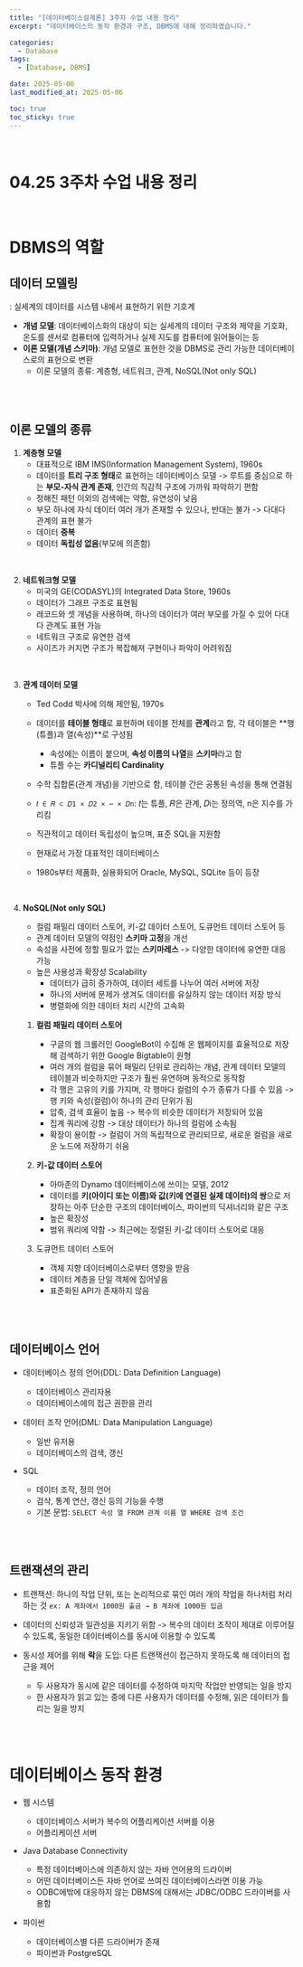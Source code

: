 ```yaml
---
title: "[데이터베이스설계론] 3주차 수업 내용 정리"
excerpt: "데이터베이스의 동작 환경과 구조, DBMS에 대해 정리하였습니다."

categories:
  - Database
tags: 
  - [Database, DBMS]

date: 2025-05-06
last_modified_at: 2025-05-06

toc: true
toc_sticky: true
---
```


<br />

# 04.25 3주차 수업 내용 정리

<br />

# DBMS의 역할

## 데이터 모델링
: 실세계의 데이터를 시스템 내에서 표현하기 위한 기호계

-  **개념 모델**: 데이터베이스화의 대상이 되는 실세계의 데이터 구조와 제약을 기호화, 온도를 센서로 컴퓨터에 입력하거나 실제 지도를 컴퓨터에 읽어들이는 등
- **이론 모델(개념 스키마)**: 개념 모델로 표현한 것을 DBMS로 관리 가능한 데이터베이스로의 표현으로 변환
	- 이론 모델의 종류: 계층형, 네트워크, 관계, NoSQL(Not only SQL)

<br />
<br />

## 이론 모델의 종류

1. **계층형 모델**
	- 대표적으로 IBM IMS(Information Management System), 1960s
	- 데이터를 **트리 구조 형태**로 표현하는 데이터베이스 모델 -> 루트를 중심으로 하는 **부모-자식 관계 존재**, 인간의 직감적 구조에 가까워 파악하기 편함
	- 정해진 패턴 이외의 검색에는 약함, 유연성이 낮음
	- 부모 하나에 자식 데이터 여러 개가 존재할 수 있으나, 반대는 불가 -> 다대다 관계의 표현 불가
	- 데이터 **중복**
	- 데이터 **독립성 없음**(부모에 의존함)

<br />

2. **네트워크형 모델**
	- 미국의 GE(CODASYL)의 Integrated Data Store, 1960s
	- 데이터가 그래프 구조로 표현됨
	- 레코드와 셋 개념을 사용하며, 하나의 데이터가 여러 부모를 가질 수 있어 다대다 관계도 표현 가능
	- 네트워크 구조로 유연한 검색 
	- 사이즈가 커지면 구조가 복잡해져 구현이나 파악이 어려워짐

<br />

3. **관계 데이터 모델**
	- Ted Codd 박사에 의해 제안됨, 1970s
	- 데이터를 **테이블 형태**로 표현하며 테이블 전체를 **관계**라고 함, 각 테이블은 **행(튜플)과 열(속성)**로 구성됨
		- 속성에는 이름이 붙으며, **속성 이름의 나열**을 **스키마**라고 함
		- 튜플 수는 **카디널리티 Cardinality**
	- 수학 집합론(관계 개념)을 기반으로 함, 테이블 간은 공통된 속성을 통해 연결됨
	- `𝑡 ∈ 𝑅 ⊂ 𝐷1 × 𝐷2 × ⋯ × 𝐷n`: 𝑡는 튜플, 𝑅은 관계, 𝐷i는 정의역, n은 지수를 가리킴
	- 직관적이고 데이터 독립성이 높으며, 표준 SQL을 지원함

	- 현재로서 가장 대표적인 데이터베이스
	- 1980s부터 제품화, 실용화되어 Oracle, MySQL, SQLite 등이 등장

<br />

4. **NoSQL(Not only SQL)**
	- 컬럼 패밀리 데이터 스토어, 키-값 데이터 스토어, 도큐먼트 데이터 스토어 등
	- 관계 데이터 모델의 약점인 **스키마 고정**을 개선
	- 속성을 사전에 정할 필요가 없는 **스키마레스** -> 다양한 데이터에 유연한 대응 가능
	- 높은 사용성과 확장성 Scalability
		- 데이터가 급히 증가하여, 데이터 세트를 나누어 여러 서버에 저장
		- 하나의 서버에 문제가 생겨도 데이터를 유실하지 않는 데이터 저장 방식
		- 병렬화에 의한 데이터 처리 시간의 고속화

	1. **컬럼 패밀리 데이터 스토어**
		- 구글의 웹 크롤러인 GoogleBot이 수집해 온 웹페이지를 효율적으로 저장해 검색하기 위한 Google Bigtable이 원형
		- 여러 개의 컬럼을 묶어 패밀리 단위로 관리하는 개념, 관계 데이터 모델의 테이블과 비슷하지만 구조가 훨씬 유연하며 동적으로 동작함
		- 각 행은 고유의 키를 가지며, 각 행마다 컬럼의 수가 종류가 다를 수 있음 -> 행 키와 속성(컬럼)이 하나의 관리 단위가 됨 
		- 압축, 검색 효율이 높음 -> 복수의 비슷한 데이터가 저장되어 있음
		- 집계 쿼리에 강함 -> 대상 데이터가 하나의 컬럼에 소속됨
		- 확장이 용이함 -> 컬럼이 거의 독립적으로 관리되므로, 새로운 컬럼을 새로운 노드에 저장하기 쉬움

	2. **키-값 데이터 스토어**
		- 아마존의 Dynamo 데이터베이스에 쓰이는 모델, 2012
		- 데이터를 **키(아이디 또는 이름)와 값(키에 연결된 실제 데이터)의 쌍**으로 저장하는 아주 단순한 구조의 데이터베이스, 파이썬의 딕셔너리와 같은 구조
		- 높은 확장성
		- 범위 쿼리에 약함 -> 최근에는 정렬된 키-값 데이터 스토어로 대응

	3. 도큐먼트 데이터 스토어
		- 객체 지향 데이터베이스로부터 영향을 받음
		- 데이터 계층을 단일 객체에 집어넣음
		- 표준화된 API가 존재하지 않음

<br />
<br />

## 데이터베이스 언어

- 데이터베이스 정의 언어(DDL: Data Definition Language)
	- 데이터베이스 관리자용
	- 데이터베이스에의 접근 권한을 관리

- 데이터 조작 언어(DML: Data Manipulation Language)
	- 일반 유저용
	- 데이터베이스의 검색, 갱신

- SQL
	- 데이터 조작, 정의 언어
	- 검삭, 통계 연산, 갱신 등의 기능을 수행
	- 기본 문법: `SELECT 속성 열 FROM 관계 이름 열 WHERE 검색 조건`

<br />
<br />

## 트랜잭션의 관리
- 트랜잭션: 하나의 작업 단위, 또는 논리적으로 묶인 여러 개의 작업을 하나처럼 처리하는 것 `ex: A 계좌에서 1000원 출금 → B 계좌에 1000원 입금`

- 데이터의 신뢰성과 일관성을 지키기 위함 -> 복수의 데이터 조작이 제대로 이루어질 수 있도록, 동일한 데이터베이스를 동시에 이용할 수 있도록

- 동시성 제어를 위해 **락**을 도입: 다른 트랜잭션이 접근하지 못하도록 해 데이터의 접근을 제어
	- 두 사용자가 동시에 같은 데이터를 수정하여 마지막 작업만 반영되는 일을 방지
	- 한 사용자가 읽고 있는 중에 다른 사용자가 데이터를 수정해, 읽은 데이터가 틀리는 일을 방지

<br />
<br />

# 데이터베이스 동작 환경

- 웹 시스템
	- 데이터베이스 서버가 복수의 어플리케이션 서버를 이용
	- 어플리케이션 서버

- Java Database Connectivity
	- 특정 데이터베이스에 의존하지 않는 자바 언어용의 드라이버
	- 어떤 데이터베이스든 자바 언어로 쓰여진 데이터베이스라면 이용 가능
	- ODBC에밖에 대응하지 않는 DBMS에 대해서는 JDBC/ODBC 드라이버를 사용함

- 파이썬
	- 데이터베이스별 다른 드라이버가 존재
	- 파이썬과 PostgreSQL

<br />
<br />